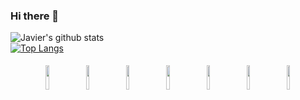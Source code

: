 ### Hi there 👋

![Javier's github stats](https://github-readme-stats.vercel.app/api?username=Javier200151&show_icons=true&title_color=ffc857&icon_color=8ac926&text_color=daf7dc&bg_color=151515&hide=["stars"])  
[![Top Langs](https://github-readme-stats.vercel.app/api/top-langs/?username=Javier200151&layout=compact&text_color=daf7dc&bg_color=151515)](https://github.com/anuraghazra/github-readme-stats)

<p align="center">
	<img width="10%" style="padding:5px" src="https://img.icons8.com/color/144/000000/java-coffee-cup-logo.png"/>
	<img width="10%" style="padding:5px" src="https://img.icons8.com/color/144/000000/python.png"/>
	<img width="10%" style="padding:5px" src="https://img.icons8.com/color/144/000000/javascript.png"/>
	<img width="10%" style="padding:5px" src="https://img.icons8.com/color/144/000000/php.png"/>
	<img width="10%" style="padding:5px" src="https://img.icons8.com/color/144/000000/html5.png"/>
	<img width="10%" style="padding:5px" src="https://img.icons8.com/color/144/000000/git.png"/>
	<img width="10%" style="padding:5px" src="https://img.icons8.com/color/144/000000/c#.png"/>
</p>

<!--
**Javier200151/Javier200151** is a ✨ _special_ ✨ repository because its `README.md` (this file) appears on your GitHub profile.

Here are some ideas to get you started:

- 🔭 I’m currently working on ...
- 🌱 I’m currently learning ...
- 👯 I’m looking to collaborate on ...
- 🤔 I’m looking for help with ...
- 💬 Ask me about ...
- 📫 How to reach me: ...
- 😄 Pronouns: ...
- ⚡ Fun fact: ...
-->
